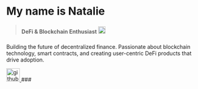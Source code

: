 # My name is Natalie
>
> <div align="left">
>   <strong>DeFi & Blockchain Enthusiast</strong>
>   <img src="https://raw.githubusercontent.com/danielcranney/readme-generator/main/public/icons/skills/ethereum-colored.svg" height="19" alt="ethereum logo" style="margin-top: 4px;" />
> </div>

### 
Building the future of decentralized finance. Passionate about blockchain technology, smart contracts, and creating user-centric DeFi products that drive adoption.


  <a href="https://github.com/sponsors/natalie-a-1" target="_blank">
    <img src="https://img.shields.io/static/v1?message=Sponsor&logo=githubsponsors&label=&color=EA4AAA&logoColor=white&labelColor=&style=for-the-badge" height="35" alt="github sponsors logo" />
  </a>
### 
